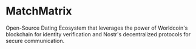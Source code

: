 # MatchMatrix
 Open-Source Dating Ecosystem that leverages the power of Worldcoin's blockchain for identity verification and Nostr's decentralized protocols for secure communication.
